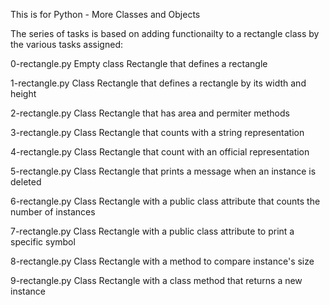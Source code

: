 This is for Python - More Classes and Objects

The series of tasks is based on adding functionailty to a 
rectangle class by the various tasks assigned:

0-rectangle.py 	Empty class Rectangle that defines a rectangle

1-rectangle.py 	Class Rectangle that defines a rectangle by its width and height

2-rectangle.py 	Class Rectangle that has area and permiter methods

3-rectangle.py 	Class Rectangle that counts with a string representation

4-rectangle.py 	Class Rectangle that count with an official representation

5-rectangle.py 	Class Rectangle that prints a message when an instance is deleted

6-rectangle.py 	Class Rectangle with a public class attribute that counts the number of instances

7-rectangle.py 	Class Rectangle with a public class attribute to print a specific symbol

8-rectangle.py 	Class Rectangle with a method to compare instance's size

9-rectangle.py 	Class Rectangle with a class method that returns a new instance


